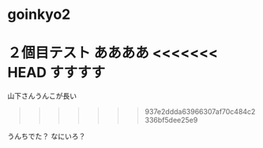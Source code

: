 # goinkyo2
２個目テスト
ああああ
<<<<<<< HEAD
すすすす
=======

山下さんうんこが長い
>>>>>>> 937e2ddda63966307af70c484c2336bf5dee25e9

うんちでた？
なにいろ？
